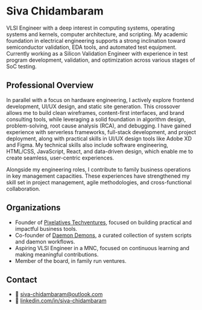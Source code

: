 # Siva Chidambaram

VLSI Engineer with a deep interest in computing systems, operating systems and kernels, computer architecture, and scripting. My academic foundation in electrical engineering supports a strong inclination toward semiconductor validation, EDA tools, and automated test equipment. Currently working as a Silicon Validation Engineer with experience in test program development, validation, and optimization across various stages of SoC testing.

## Professional Overview
In parallel with a focus on hardware engineering, I actively explore frontend development, UI/UX design, and static site generation. This crossover allows me to build clean wireframes, content-first interfaces, and brand consulting tools, while leveraging a solid foundation in algorithm design, problem-solving, root cause analysis (RCA), and debugging. I have gained experience with serverless frameworks, full-stack development, and project deployment, along with practical skills in UI/UX design tools like Adobe XD and Figma. My technical skills also include software engineering, HTML/CSS, JavaScript, React, and data-driven design, which enable me to create seamless, user-centric experiences.

Alongside my engineering roles, I contribute to family business operations in key management capacities. These experiences have strengthened my skill set in project management, agile methodologies, and cross-functional collaboration.

## Organizations
- Founder of [Pixelatives Techventures](https://github.com/pixdevs), focused on building practical and impactful business tools.
- Co-founder of [Daemon Demons](https://github.com/Daemon-Demons), a curated collection of system scripts and daemon workflows.
- Aspiring VLSI Engineer in a MNC, focused on continuous learning and making meaningful contributions.
- Member of the board, in family run ventures.

## Contact
- 📧 siva-chidambaram@outlook.com  
- 🔗 [linkedin.com/in/siva-chidambaram](https://linkedin.com/in/siva-chidambaram)
